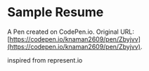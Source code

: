 # Sample Resume

A Pen created on CodePen.io. Original URL: [https://codepen.io/knaman2609/pen/Zbyjvv](https://codepen.io/knaman2609/pen/Zbyjvv).

inspired from represent.io
